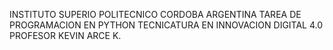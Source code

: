 INSTITUTO SUPERIO POLITECNICO CORDOBA ARGENTINA
TAREA DE PROGRAMACION EN PYTHON TECNICATURA EN INNOVACION DIGITAL 4.0 
PROFESOR KEVIN ARCE K.
